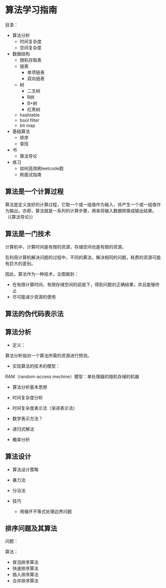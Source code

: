 # 算法学习指南

目录：

- 算法分析
	- 时间复杂度
	- 空间复杂度
- 数据结构
	- 随机存取表
	- 链表
		- 单项链表
		- 双向链表
	- 树
		- 二叉树
		- B树
		- B+树
		- 红黑树
	- hashtable
	- bool filter
	- bit map
- 基础算法
	- 排序
	- 查找
- 书
	- 算法导论
- 练习
	- 如何高效刷leetcode题
	- 刷面试指南

## 算法是一个计算过程

算法是定义良好的计算过程，它取一个或一组值作为输入，并产生一个或一组值作为输出。亦即，算法就是一系列的计算步骤，用来将输入数据转换成输出结果。（《算法导论》）

## 算法是一门技术

计算机中，计算时间是有限的资源，存储空间也是有限的资源。

在利用计算机解决问题的过程中，不同的算法，解决相同的问题，耗费的资源可能有巨大的差别。

因此，算法作为一种技术，企图做到：

- 在有限计算时间、有限存储空间的前提下，得到问题的正确结果，并且能够终止
- 尽可能减少资源的使用

## 算法的伪代码表示法


## 算法分析

- 定义：

算法分析指对一个算法所需的资源进行预测。

- 实现算法的技术的模型：

RAM（random-access mechine）模型：单处理器的随机存储的机器

- 算法分析基本思想

- 时间复杂度分析

- 时间复杂度表示法（渐进表示法）

- 数学表示方法？

- 递归式解法

- 概率分析


## 算法设计

- 算法设计策略

- 暴力法

- 分治法



- 技巧
	- 用循环不等式处理边界问题

## 排序问题及其算法

问题：

算法：

- 冒泡排序算法
- 快速排序算法
- 插入排序算法
- 合并排序算法

